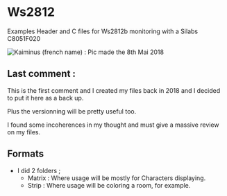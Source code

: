 # Ws2812
Examples Header and C files for Ws2812b monitoring with a Silabs C8051F020

![Kaiminus (french name) : Pic made the 8th Mai 2018](https://pbs.twimg.com/media/DcrguXRWsAAZQeq?format=jpg&name=large)


## Last comment :
This is the first comment and I created my files back in 2018 and I decided to put it here as a back up.

Plus the versionning will be pretty useful too.

I found some incoherences in my thought and must give a massive review on my files.

## Formats
* I did 2 folders ;
    * Matrix    :   Where usage will be mostly for Characters displaying.
    * Strip     :   Where usage will be coloring a room, for example.
